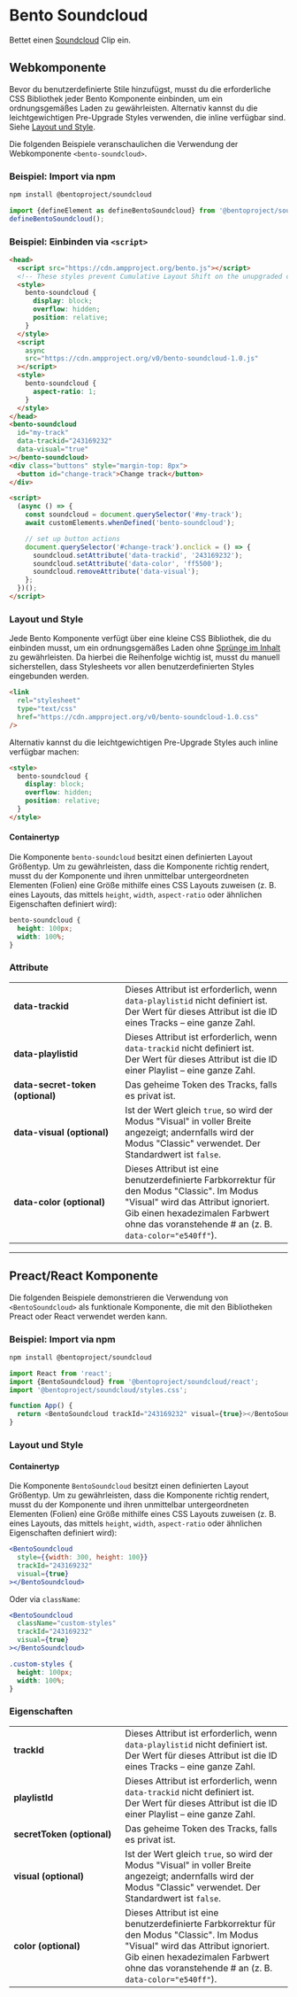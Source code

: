 # Bento Soundcloud

Bettet einen [Soundcloud](https://soundcloud.com) Clip ein.

## Webkomponente

Bevor du benutzerdefinierte Stile hinzufügst, musst du die erforderliche CSS Bibliothek jeder Bento Komponente einbinden, um ein ordnungsgemäßes Laden zu gewährleisten. Alternativ kannst du die leichtgewichtigen Pre-Upgrade Styles verwenden, die inline verfügbar sind. Siehe [Layout und Style](#layout-and-style).

Die folgenden Beispiele veranschaulichen die Verwendung der Webkomponente `<bento-soundcloud>`.

### Beispiel: Import via npm

```sh
npm install @bentoproject/soundcloud
```

```javascript
import {defineElement as defineBentoSoundcloud} from '@bentoproject/soundcloud';
defineBentoSoundcloud();
```

### Beispiel: Einbinden via `<script>`

```html
<head>
  <script src="https://cdn.ampproject.org/bento.js"></script>
  <!-- These styles prevent Cumulative Layout Shift on the unupgraded custom element -->
  <style>
    bento-soundcloud {
      display: block;
      overflow: hidden;
      position: relative;
    }
  </style>
  <script
    async
    src="https://cdn.ampproject.org/v0/bento-soundcloud-1.0.js"
  ></script>
  <style>
    bento-soundcloud {
      aspect-ratio: 1;
    }
  </style>
</head>
<bento-soundcloud
  id="my-track"
  data-trackid="243169232"
  data-visual="true"
></bento-soundcloud>
<div class="buttons" style="margin-top: 8px">
  <button id="change-track">Change track</button>
</div>

<script>
  (async () => {
    const soundcloud = document.querySelector('#my-track');
    await customElements.whenDefined('bento-soundcloud');

    // set up button actions
    document.querySelector('#change-track').onclick = () => {
      soundcloud.setAttribute('data-trackid', '243169232');
      soundcloud.setAttribute('data-color', 'ff5500');
      soundcloud.removeAttribute('data-visual');
    };
  })();
</script>
```

### Layout und Style

Jede Bento Komponente verfügt über eine kleine CSS Bibliothek, die du einbinden musst, um ein ordnungsgemäßes Laden ohne [Sprünge im Inhalt](https://web.dev/cls/) zu gewährleisten. Da hierbei die Reihenfolge wichtig ist, musst du manuell sicherstellen, dass Stylesheets vor allen benutzerdefinierten Styles eingebunden werden.

```html
<link
  rel="stylesheet"
  type="text/css"
  href="https://cdn.ampproject.org/v0/bento-soundcloud-1.0.css"
/>
```

Alternativ kannst du die leichtgewichtigen Pre-Upgrade Styles auch inline verfügbar machen:

```html
<style>
  bento-soundcloud {
    display: block;
    overflow: hidden;
    position: relative;
  }
</style>
```

#### Containertyp

Die Komponente `bento-soundcloud` besitzt einen definierten Layout Größentyp. Um zu gewährleisten, dass die Komponente richtig rendert, musst du der Komponente und ihren unmittelbar untergeordneten Elementen (Folien) eine Größe mithilfe eines CSS Layouts zuweisen (z. B. eines Layouts, das mittels `height`, `width`, `aspect-ratio` oder ähnlichen Eigenschaften definiert wird):

```css
bento-soundcloud {
  height: 100px;
  width: 100%;
}
```

### Attribute

<table>
  <tr>
    <td width="40%"><strong>data-trackid</strong></td>
    <td>Dieses Attribut ist erforderlich, wenn <code>data-playlistid</code> nicht definiert ist.<br> Der Wert für dieses Attribut ist die ID eines Tracks – eine ganze Zahl.</td>
  </tr>
  <tr>
    <td width="40%"><strong>data-playlistid</strong></td>
    <td>Dieses Attribut ist erforderlich, wenn <code>data-trackid</code> nicht definiert ist.<br> Der Wert für dieses Attribut ist die ID einer Playlist – eine ganze Zahl.</td>
  </tr>
  <tr>
    <td width="40%"><strong>data-secret-token (optional)</strong></td>
    <td>Das geheime Token des Tracks, falls es privat ist.</td>
  </tr>
  <tr>
    <td width="40%"><strong>data-visual (optional)</strong></td>
    <td>Ist der Wert gleich <code>true</code>, so wird der Modus "Visual" in voller Breite angezeigt; andernfalls wird der Modus "Classic" verwendet. Der Standardwert ist <code>false</code>.</td>
  </tr>
  <tr>
    <td width="40%"><strong>data-color (optional)</strong></td>
    <td>Dieses Attribut ist eine benutzerdefinierte Farbkorrektur für den Modus "Classic". Im Modus "Visual" wird das Attribut ignoriert. Gib einen hexadezimalen Farbwert ohne das voranstehende # an (z. B. <code>data-color="e540ff"</code>).</td>
  </tr>
</table>

---

## Preact/React Komponente

Die folgenden Beispiele demonstrieren die Verwendung von `<BentoSoundcloud>` als funktionale Komponente, die mit den Bibliotheken Preact oder React verwendet werden kann.

### Beispiel: Import via npm

```sh
npm install @bentoproject/soundcloud
```

```javascript
import React from 'react';
import {BentoSoundcloud} from '@bentoproject/soundcloud/react';
import '@bentoproject/soundcloud/styles.css';

function App() {
  return <BentoSoundcloud trackId="243169232" visual={true}></BentoSoundcloud>;
}
```

### Layout und Style

#### Containertyp

Die Komponente `BentoSoundcloud` besitzt einen definierten Layout Größentyp. Um zu gewährleisten, dass die Komponente richtig rendert, musst du der Komponente und ihren unmittelbar untergeordneten Elementen (Folien) eine Größe mithilfe eines CSS Layouts zuweisen (z. B. eines Layouts, das mittels `height`, `width`, `aspect-ratio` oder ähnlichen Eigenschaften definiert wird):

```jsx
<BentoSoundcloud
  style={{width: 300, height: 100}}
  trackId="243169232"
  visual={true}
></BentoSoundcloud>
```

Oder via `className`:

```jsx
<BentoSoundcloud
  className="custom-styles"
  trackId="243169232"
  visual={true}
></BentoSoundcloud>
```

```css
.custom-styles {
  height: 100px;
  width: 100%;
}
```

### Eigenschaften

<table>
  <tr>
    <td width="40%"><strong>trackId</strong></td>
    <td>Dieses Attribut ist erforderlich, wenn <code>data-playlistid</code> nicht definiert ist.<br> Der Wert für dieses Attribut ist die ID eines Tracks – eine ganze Zahl.</td>
  </tr>
  <tr>
    <td width="40%"><strong>playlistId</strong></td>
    <td>Dieses Attribut ist erforderlich, wenn <code>data-trackid</code> nicht definiert ist.<br> Der Wert für dieses Attribut ist die ID einer Playlist – eine ganze Zahl.</td>
  </tr>
  <tr>
    <td width="40%"><strong>secretToken (optional)</strong></td>
    <td>Das geheime Token des Tracks, falls es privat ist.</td>
  </tr>
  <tr>
    <td width="40%"><strong>visual (optional)</strong></td>
    <td>Ist der Wert gleich <code>true</code>, so wird der Modus "Visual" in voller Breite angezeigt; andernfalls wird der Modus "Classic" verwendet. Der Standardwert ist <code>false</code>.</td>
  </tr>
  <tr>
    <td width="40%"><strong>color (optional)</strong></td>
    <td>Dieses Attribut ist eine benutzerdefinierte Farbkorrektur für den Modus "Classic". Im Modus "Visual" wird das Attribut ignoriert. Gib einen hexadezimalen Farbwert ohne das voranstehende # an (z. B. <code>data-color="e540ff"</code>).</td>
  </tr>
</table>
